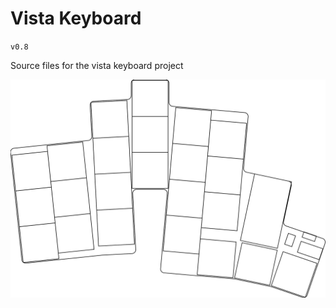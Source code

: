 # Vista Keyboard   
`v0.8`

Source files for the vista keyboard project

![Current Iteration v0.8](./keyboardOutline.svg)
